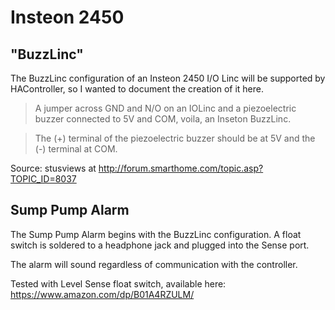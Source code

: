 # Insteon 2450

## "BuzzLinc"

The BuzzLinc configuration of an Insteon 2450 I/O Linc will be supported by HAController, so I wanted to document the creation of it here.

> A jumper across GND and N/O on an IOLinc and a piezoelectric buzzer connected to 5V and COM, voila, an Inseton BuzzLinc.

> The (+) terminal of the piezoelectric buzzer should be at 5V and the (-) terminal at COM.

Source: stusviews at http://forum.smarthome.com/topic.asp?TOPIC_ID=8037

## Sump Pump Alarm

The Sump Pump Alarm begins with the BuzzLinc configuration. A float switch is soldered to a headphone jack and plugged into the Sense port.

The alarm will sound regardless of communication with the controller.

Tested with Level Sense float switch, available here: https://www.amazon.com/dp/B01A4RZULM/